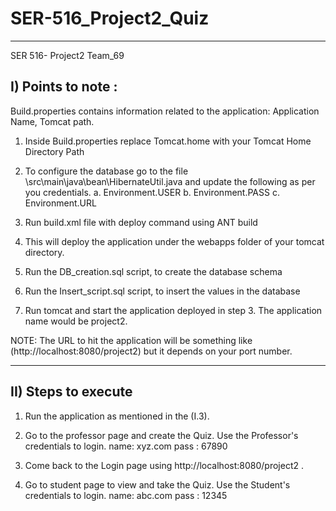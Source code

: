 # SER-516_Project2_Quiz
----------------------------
SER 516- Project2 
Team_69

I) Points to note : 
---------------------
Build.properties contains information related to the application: Application Name, Tomcat path.

1. Inside Build.properties replace Tomcat.home with your Tomcat Home Directory Path

2. To configure the database go to the file
\src\main\java\bean\HibernateUtil.java and update the following as per you credentials.
	a. Environment.USER
	b. Environment.PASS
	c. Environment.URL
	
3. Run build.xml file with deploy command using ANT build

4. This will deploy the application under the webapps folder of your tomcat directory.

5. Run the DB_creation.sql script, to create the database schema

6. Run the Insert_script.sql script, to insert the values in the database
	
7. Run tomcat and start the application deployed in step 3. The application name would be project2. 

NOTE: The URL to hit the application will be something like (http://localhost:8080/project2) but it depends on your port number.
	
------------------------	
II) Steps to execute
----------------------
1. Run the application as mentioned in the (I.3).

2. Go to the professor page and create the Quiz. Use the Professor's credentials to login. 
    name: xyz.com
    pass : 67890
    
3. Come back to the Login page using http://localhost:8080/project2 .

4. Go to student page to view and take the Quiz. Use the Student's credentials to login. 
    name: abc.com
    pass : 12345
